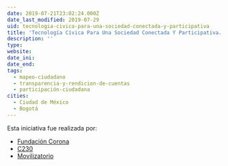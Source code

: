 ```yaml
---
date: 2019-07-21T23:02:24.000Z
date_last_modified: 2019-07-29
uid: tecnologia-civica-para-una-sociedad-conectada-y-participativa
title: 'Tecnología Cívica Para Una Sociedad Conectada Y Participativa.'
description: ''
type: 
website: 
date_ini: 
date_end: 
tags:
  - mapeo-ciudadano
  - transparencia-y-rendicion-de-cuentas
  - participación-ciudadana
cities: 
  - Ciudad de México
  - Bogotá
---
```


Esta iniciativa fue realizada por:

- [Fundación Corona](/organizaciones/fundacion-corona)
- [C230](/organizaciones/c230)
- [Movilizatorio](/organizaciones/movilizatorio)
